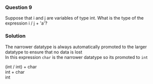 ### Question 9

Suppose that i and j are variables of type int. What is the type of the expression i / j + 'a'?

### Solution

The narrower datatype is always automatically promoted to the larger datatype to ensure that no data is lost  
In this expression `char` is the narrower datatype so its promoted to `int`


(int / int) + char  
int + char  
int
